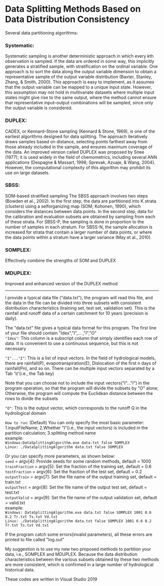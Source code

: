 # Data Splitting Methods Based on Data Distribution Consistency  
  
Several data partitioning algorithms:  
### Systematic: 
Systematic sampling is another deterministic approach in which every kth observation is sampled. If the data are ordered in some way, this implicitly generates a stratified sample, with stratification on the ordinal variable. One
approach is to sort the data along the output variable dimension to obtain a representative sample of the output variable distribution (Baxter, Stanley, Zhang, & Smith, 2000). This approach is easy to implement, as it assumes that the output variable can be mapped to a unique input state. However, this assumption may not hold in multivariate datasets where multiple input states might give rise to the same output, where the method cannot ensure that representative input–output combinations will be sampled, since only the output variable is considered. 
### DUPLEX: 
CADEX, or Kennard–Stone sampling (Kennard & Stone, 1969), is one of the earliest algorithms designed for data splitting. The approach iteratively draws samples based on distance, selecting points farthest away from those already included in the sample, and ensures maximum coverage of the data. An improved version called DUPLEX was proposed by Snee (1977); it is used widely in the field of chemometrics, including several ANN applications (Despagne & Massart, 1998; Sprevak, Azuaje, & Wang, 2004). However, the computational complexity of this algorithm may prohibit its use on large datasets.
### SBSS: 
SOM-based stratified sampling The SBSS approach involves two steps (Bowden et al., 2002). In the first step, the data are partitioned into K strata (clusters) using a selforganizing map (SOM; Kohonen, 1990), which considers the distances between data points. In the second step, data for the calibration and evaluation subsets are obtained by sampling from each of these strata. For SBSS-P, the sampling is done in proportion to the number of samples in each stratum. For SBSS-N, the sample allocation is increased for strata that contain a larger number of data points, or where the data points within a stratum have a larger variance (May et al., 2010).  
### SOMPLEX: 
Effectively combine the strengths of SOM and DUPLEX  
### MDUPLEX: 
Improved and enhanced version of the DUPLEX method 


---
I provide a typical data file ("data.txt"), the program will read this file, and the data in the file can be divided into three subsets with consistent distribution characteristics (training set, test set, validation set). This is the rainfall and runoff data of a certain catchment for 10 years (precision is daily).  
    
The "data.txt" file gives a typical data format for this program. The first line of your file should contain "Idex","I",... ,"I","O"  
`"Idex"`: This column is a subscript column that simply identifies each row of data. It is convenient to use a continuous sequence, but this is not necessary  
  
`"I"..."I"`: This is a list of input vectors. In the field of hydrological models, there are rainfall(P), evapotranspiration(E), Dislocation of the first n days of rainfall(Pn), and so on. There can be multiple input vectors separated by a Tab '\t'(i.e., the Tab key)  
  
Note that you can choose not to include the input vectors("I"..."I") in the program operation, so that the program will divide the subsets by "O" alone; Otherwise, the program will compute the Euclidean distance between the rows to divide the subsets  
  
`"O"`: This is the output vector, which corresponds to the runoff Q in the hydrological domain  
  
`How to run`: (Default) You can only specify the most basic parameter: 1.inputFileName; 2.Whether "I"(i.e., the input vectors) is included in the partition calculation; 3.splitting method name  
example:  
`Windows:DataSplittingAlgorithm.exe data.txt false SOMPLEX`  
`Linux: ./DataSplittingAlgorithm data.txt false SOMPLEX`  
  
Or you can specify more parameters, as shown below:  
`seed` = argv[4]: Provide seeds for some random methods, default = 1000  
`trainFraction` = argv[5]: Set the fraction of the training set, default = 0.6  
`testFraction` = argv[6]: Set the fraction of the test set, default = 0.2  
`outputTrain` = argv[7]: Set the file name of the output training set, default = train.txt  
`outputTest` = argv[8]: Set the file name of the output test set, default = test.txt  
`outputValid` = argv[9]: Set the file name of the output validation set, default = valid.txt  
example:  
`Windows: DataSplittingAlgorithm.exe data.txt false SOMPLEX 1001 0.6 0.2 Tr.txt Ts.txt Vd.txt`  
`Linux: ./DataSplittingAlgorithm data.txt false SOMPLEX 1001 0.6 0.2 Tr.txt Ts.txt Vd.txt`  
  
If the program catch some errors(invalid parameters), all these errors are printed to file called "log.out"  
  
My suggestion is to use my new two proposed methods to partition your data, i.e., SOMPLEX and MDUPLEX. Because the data distribution characteristics between the various subsets obtained by these two methods are more consistent, which is confirmed in a large number of hydrological historical data.
  
These codes are written in Visual Studio 2019

